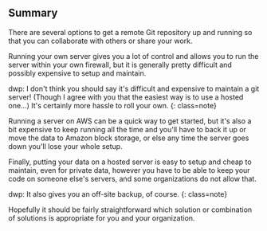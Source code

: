 ## Summary ##

There are several options to get a remote Git repository up and running so that you can collaborate with others or share your work.  

Running your own server gives you a lot of control and allows you to run the server within your own firewall, but it is generally pretty difficult and possibly expensive to setup and maintain.  

dwp: I don't think you should say it's difficult and expensive to maintain a git server! (Though I agree with you that the easiest way is to use a hosted one...) It's certainly more hassle to roll your own. {: class=note}

Running a server on AWS can be a quick way to get started, but it's also a bit expensive to keep running all the time and you'll have to back it up or move the data to Amazon block storage, or else any time the server goes down you'll lose your whole setup.

Finally, putting your data on a hosted server is easy to setup and cheap to maintain, even for private data, however you have to be able to keep your code on someone else's servers, and some organizations do not allow that.

dwp: It also gives you an off-site backup, of course. {: class=note}

Hopefully it should be fairly straightforward which solution or combination of solutions is appropriate for you and your organization.